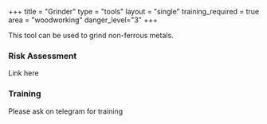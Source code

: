 +++
    title = "Grinder"
    type = "tools"
    layout = "single"
    training_required = true
    area = "woodworking"
    danger_level="3"
+++
 
 This tool can be used to grind non-ferrous metals.

 ### Risk Assessment
Link here

 ### Training
 Please ask on telegram for training
